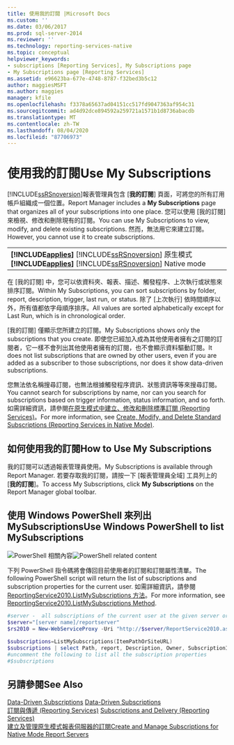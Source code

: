 ```yaml
---
title: 使用我的訂閱 |Microsoft Docs
ms.custom: ''
ms.date: 03/06/2017
ms.prod: sql-server-2014
ms.reviewer: ''
ms.technology: reporting-services-native
ms.topic: conceptual
helpviewer_keywords:
- subscriptions [Reporting Services], My Subscriptions page
- My Subscriptions page [Reporting Services]
ms.assetid: e96623ba-677e-4748-8787-f32bed3b5c12
author: maggiesMSFT
ms.author: maggies
manager: kfile
ms.openlocfilehash: f3378a65637ad04151cc517fd9047363af954c31
ms.sourcegitcommit: ad4d92dce894592a259721a1571b1d8736abacdb
ms.translationtype: MT
ms.contentlocale: zh-TW
ms.lasthandoff: 08/04/2020
ms.locfileid: "87706973"
---
```

# <a name="use-my-subscriptions"></a><span data-ttu-id="137bc-102">使用我的訂閱</span><span class="sxs-lookup"><span data-stu-id="137bc-102">Use My Subscriptions</span></span>
  [!INCLUDE[ssRSnoversion](../../../includes/ssrsnoversion-md.md)]<span data-ttu-id="137bc-103">報表管理員包含 [**我的訂閱**] 頁面，可將您的所有訂用帳戶組織成一個位置。</span><span class="sxs-lookup"><span data-stu-id="137bc-103">Report Manager includes a **My Subscriptions** page that organizes all of your subscriptions into one place.</span></span> <span data-ttu-id="137bc-104">您可以使用 [我的訂閱] 來檢視、修改和刪除現有的訂閱。</span><span class="sxs-lookup"><span data-stu-id="137bc-104">You can use My Subscriptions to view, modify, and delete existing subscriptions.</span></span> <span data-ttu-id="137bc-105">然而，無法用它來建立訂閱。</span><span class="sxs-lookup"><span data-stu-id="137bc-105">However, you cannot use it to create subscriptions.</span></span>  
  
||  
|-|  
|<span data-ttu-id="137bc-106">**[!INCLUDE[applies](../../includes/applies-md.md)]** [!INCLUDE[ssRSnoversion](../../../includes/ssrsnoversion-md.md)] 原生模式</span><span class="sxs-lookup"><span data-stu-id="137bc-106">**[!INCLUDE[applies](../../includes/applies-md.md)]**  [!INCLUDE[ssRSnoversion](../../../includes/ssrsnoversion-md.md)] Native mode</span></span>|  
  
 <span data-ttu-id="137bc-107">在 [我的訂閱] 中，您可以依資料夾、報表、描述、觸發程序、上次執行或狀態來排序訂閱。</span><span class="sxs-lookup"><span data-stu-id="137bc-107">Within My Subscriptions, you can sort subscriptions by folder, report, description, trigger, last run, or status.</span></span> <span data-ttu-id="137bc-108">除了 [上次執行] 依時間順序以外，所有值都依字母順序排序。</span><span class="sxs-lookup"><span data-stu-id="137bc-108">All values are sorted alphabetically except for Last Run, which is in chronological order.</span></span>  
  
 <span data-ttu-id="137bc-109">[我的訂閱] 僅顯示您所建立的訂閱。</span><span class="sxs-lookup"><span data-stu-id="137bc-109">My Subscriptions shows only the subscriptions that you create.</span></span> <span data-ttu-id="137bc-110">即使您已經加入成為其他使用者擁有之訂閱的訂閱者，它一樣不會列出其他使用者擁有的訂閱，也不會顯示資料驅動訂閱。</span><span class="sxs-lookup"><span data-stu-id="137bc-110">It does not list subscriptions that are owned by other users, even if you are added as a subscriber to those subscriptions, nor does it show data-driven subscriptions.</span></span>  
  
 <span data-ttu-id="137bc-111">您無法依名稱搜尋訂閱，也無法根據觸發程序資訊、狀態資訊等等來搜尋訂閱。</span><span class="sxs-lookup"><span data-stu-id="137bc-111">You cannot search for subscriptions by name, nor can you search for subscriptions based on trigger information, status information, and so forth.</span></span> <span data-ttu-id="137bc-112">如需詳細資訊，請參閱[在原生模式中建立、修改和刪除標準訂閱 &#40;Reporting Services&#41;](create-and-manage-subscriptions-for-native-mode-report-servers.md)。</span><span class="sxs-lookup"><span data-stu-id="137bc-112">For more information, see [Create, Modify, and Delete Standard Subscriptions &#40;Reporting Services in Native Mode&#41;](create-and-manage-subscriptions-for-native-mode-report-servers.md).</span></span>  
  
## <a name="how-to-use-my-subscriptions"></a><span data-ttu-id="137bc-113">如何使用我的訂閱</span><span class="sxs-lookup"><span data-stu-id="137bc-113">How to Use My Subscriptions</span></span>  
 <span data-ttu-id="137bc-114">我的訂閱可以透過報表管理員使用。</span><span class="sxs-lookup"><span data-stu-id="137bc-114">My Subscriptions is available through Report Manager.</span></span> <span data-ttu-id="137bc-115">若要存取我的訂閱，請按一下 [報表管理員全域] 工具列上的 [**我的訂閱**]。</span><span class="sxs-lookup"><span data-stu-id="137bc-115">To access My Subscriptions, click **My Subscriptions** on the Report Manager global toolbar.</span></span>  
  
## <a name="use-windows-powershell-to-list-mysubscriptions"></a><span data-ttu-id="137bc-116">使用 Windows PowerShell 來列出 MySubscriptions</span><span class="sxs-lookup"><span data-stu-id="137bc-116">Use Windows PowerShell to list MySubscriptions</span></span>  
 <span data-ttu-id="137bc-117">![PowerShell 相關內容](../media/rs-powershellicon.jpg "PowerShell 相關內容")</span><span class="sxs-lookup"><span data-stu-id="137bc-117">![PowerShell related content](../media/rs-powershellicon.jpg "PowerShell related content")</span></span>  
  
 <span data-ttu-id="137bc-118">下列 PowerShell 指令碼將會傳回目前使用者的訂閱和訂閱屬性清單。</span><span class="sxs-lookup"><span data-stu-id="137bc-118">The following PowerShell script will return the list of subscriptions and subscription properties for the current user.</span></span> <span data-ttu-id="137bc-119">如需詳細資訊，請參閱 [ReportingService2010.ListMySubscriptions 方法](https://technet.microsoft.com/library/reportservice2010.reportingservice2010.listmysubscriptions.aspx)。</span><span class="sxs-lookup"><span data-stu-id="137bc-119">For more information, see [ReportingService2010.ListMySubscriptions Method](https://technet.microsoft.com/library/reportservice2010.reportingservice2010.listmysubscriptions.aspx).</span></span>  
  
```powershell
#server -  all subscriptions of the current user at the given server or site  
$server="[server name]/reportserver"  
$rs2010 = New-WebServiceProxy -Uri "http://$server/ReportService2010.asmx" -Namespace SSRS.ReportingService2010 -UseDefaultCredential ;  
  
$subscriptions=ListMySubscriptions(ItemPathOrSiteURL)  
$subscriptions | select Path, report, Description, Owner, SubscriptionID, lastexecuted,Status  
#uncomment the following to list all the subscription properties  
#$subscriptions
```  
  
## <a name="see-also"></a><span data-ttu-id="137bc-120">另請參閱</span><span class="sxs-lookup"><span data-stu-id="137bc-120">See Also</span></span>  
 <span data-ttu-id="137bc-121">[Data-Driven Subscriptions](data-driven-subscriptions.md) </span><span class="sxs-lookup"><span data-stu-id="137bc-121">[Data-Driven Subscriptions](data-driven-subscriptions.md) </span></span>  
 <span data-ttu-id="137bc-122">[訂閱與傳遞 &#40;Reporting Services&#41;](subscriptions-and-delivery-reporting-services.md) </span><span class="sxs-lookup"><span data-stu-id="137bc-122">[Subscriptions and Delivery &#40;Reporting Services&#41;](subscriptions-and-delivery-reporting-services.md) </span></span>  
 [<span data-ttu-id="137bc-123">建立及管理原生模式報表伺服器的訂閱</span><span class="sxs-lookup"><span data-stu-id="137bc-123">Create and Manage Subscriptions for Native Mode Report Servers</span></span>](../create-manage-subscriptions-native-mode-report-servers.md)  

